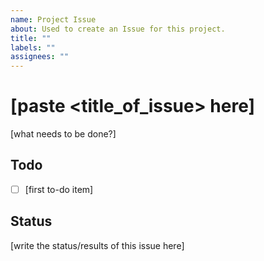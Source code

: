 ```yaml
---
name: Project Issue
about: Used to create an Issue for this project.
title: ""
labels: ""
assignees: ""
---
```


# [paste <title_of_issue> here]

[what needs to be done?]

## Todo

- [ ] [first to-do item]

## Status

[write the status/results of this issue here]
